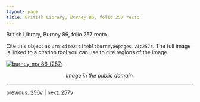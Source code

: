 ```yaml
---
layout: page
title: British Library, Burney 86, folio 257 recto
---
```


British Library, Burney 86, folio 257 recto

Cite this object as `urn:cite2:citebl:burney86pages.v1:257r`.  The full image is linked to a citation tool you can use to cite regions of the image.

[![burney_ms_86_f257r](http://www.homermultitext.org/iipsrv?IIIF=/project/homer/pyramidal/deepzoom/citebl/burney86imgs/v1/burney_ms_86_f257r.tif/full/800,/0/default.jpg)](http://www.homermultitext.org/ict2/?urn=urn:cite2:citebl:burney86imgs.v1:burney_ms_86_f257r) 

<p style="text-align: center; font-style: italic;">Image in the public domain.</p>

---

previous: [256v](../256v/) | next: [257v](../257v/)
